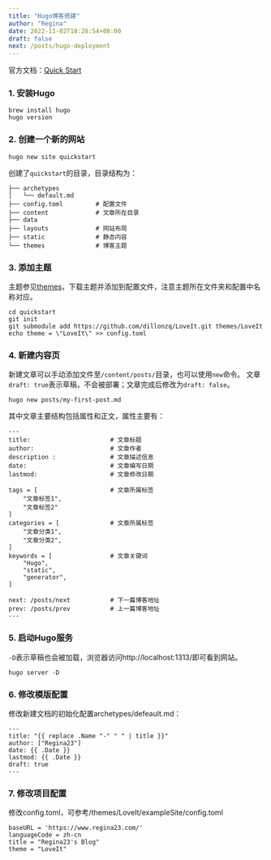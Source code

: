 ```yaml
---
title: "Hugo博客搭建"
author: "Regina"
date: 2022-11-02T18:28:54+08:00
draft: false
next: /posts/hugo-deployment
---
```


官方文档：[Quick Start](https://gohugo.io/getting-started/quick-start/)

### 1. 安装Hugo

```
brew install hugo
hugo version
```

### 2. 创建一个新的网站

```
hugo new site quickstart
```

创建了`quickstart`的目录，目录结构为：

```
├── archetypes
│   └── default.md
├── config.toml         # 配置文件
├── content             # 文章所在目录
├── data                
├── layouts             # 网站布局
├── static              # 静态内容
└── themes              # 博客主题
```

### 3. 添加主题

主题参见[themes](https://themes.gohugo.io/)，下载主题并添加到配置文件，注意主题所在文件夹和配置中名称对应。

```
cd quickstart
git init
git submodule add https://github.com/dillonzq/LoveIt.git themes/LoveIt
echo theme = \"LoveIt\" >> config.toml
```

### 4. 新建内容页

新建文章可以手动添加文件至`/content/posts/`目录，也可以使用`new`命令。
文章`draft: true`表示草稿，不会被部署；文章完成后修改为`draft: false`。

```
hugo new posts/my-first-post.md
```

其中文章主要结构包括属性和正文，属性主要有：

```
---
title:                      # 文章标题
author:                     # 文章作者
description :               # 文章描述信息
date:                       # 文章编写日期
lastmod:                    # 文章修改日期

tags = [                    # 文章所属标签
    "文章标签1",
    "文章标签2"
]
categories = [              # 文章所属标签
    "文章分类1",
    "文章分类2",
]
keywords = [                # 文章关键词
    "Hugo",
    "static",
    "generator",
]

next: /posts/next           # 下一篇博客地址
prev: /posts/prev           # 上一篇博客地址
---
```

### 5. 启动Hugo服务

`-D`表示草稿也会被加载，浏览器访问http://localhost:1313/即可看到网站。

```
hugo server -D
```

### 6. 修改模版配置

修改新建文档的初始化配置archetypes/defeault.md：

```
---
title: "{{ replace .Name "-" " " | title }}"
author: ["Regina23"]
date: {{ .Date }}
lastmod: {{ .Date }}
draft: true
---
```

### 7. 修改项目配置

修改config.toml，可参考/themes/LoveIt/exampleSite/config.toml

```
baseURL = 'https://www.regina23.com/'
languageCode = zh-cn
title = "Regina23's Blog"
theme = "LoveIt"
```
